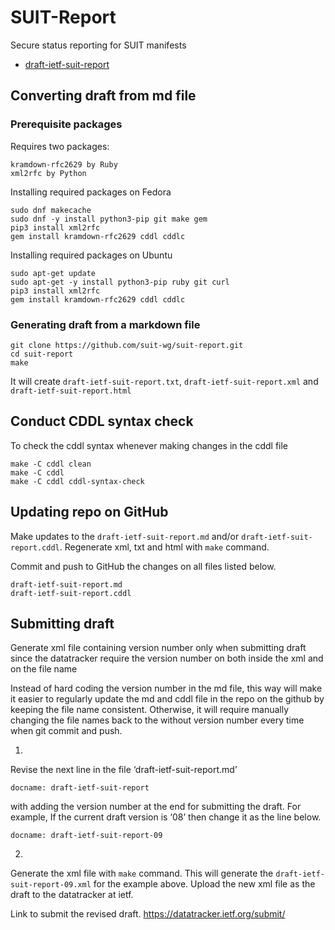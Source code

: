# SUIT-Report
Secure status reporting for SUIT manifests 

* [draft-ietf-suit-report](./draft-ietf-suit-report.md)

## Converting draft from md file

### Prerequisite packages

Requires two packages:
```
kramdown-rfc2629 by Ruby
xml2rfc by Python
```

Installing required packages on Fedora
```
sudo dnf makecache
sudo dnf -y install python3-pip git make gem
pip3 install xml2rfc
gem install kramdown-rfc2629 cddl cddlc
```

Installing required packages on Ubuntu
```
sudo apt-get update
sudo apt-get -y install python3-pip ruby git curl
pip3 install xml2rfc
gem install kramdown-rfc2629 cddl cddlc
```

### Generating draft from a markdown file

```
git clone https://github.com/suit-wg/suit-report.git
cd suit-report
make
```

It will create `draft-ietf-suit-report.txt`, `draft-ietf-suit-report.xml` and `draft-ietf-suit-report.html`

## Conduct CDDL syntax check

To check the cddl syntax whenever making changes in the cddl file

```
make -C cddl clean
make -C cddl
make -C cddl cddl-syntax-check
```

## Updating repo on GitHub

Make updates to the `draft-ietf-suit-report.md` and/or `draft-ietf-suit-report.cddl`.
Regenerate xml, txt and html with `make` command.

Commit and push to GitHub the changes on all files listed below.
```
draft-ietf-suit-report.md
draft-ietf-suit-report.cddl
```

## Submitting draft

Generate xml file containing version number only when submitting draft since the datatracker require the version number on both inside the xml and on the file name

Instead of hard coding the version number in the md file, this way will make it easier to regularly update the md and cddl file in the repo on the github by keeping the file name consistent.
Otherwise, it will require manually changing the file names back to the without version number every time when git commit and push.

1)
Revise the next line in the file ‘draft-ietf-suit-report.md’
```
docname: draft-ietf-suit-report
```
with adding the version number at the end for submitting the draft.
For example, If the current draft version is ‘08’ then change it as the line below.
```
docname: draft-ietf-suit-report-09
```

2)
Generate the xml file with `make` command.
This will generate the `draft-ietf-suit-report-09.xml` for the example above.
Upload the new xml file as the draft to the datatracker at ietf.

Link to submit the revised draft.
https://datatracker.ietf.org/submit/
